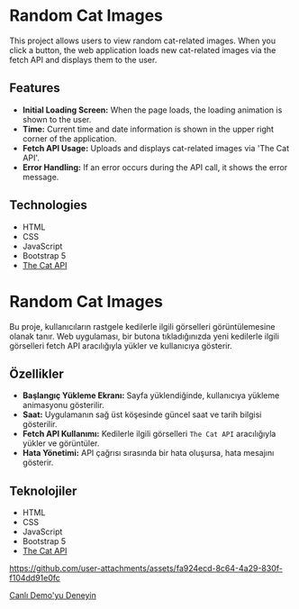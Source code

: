 # Random Cat Images

This project allows users to view random cat-related images. When you click a button, the web application loads new cat-related images via the fetch API and displays them to the user.

## Features

- **Initial Loading Screen:** When the page loads, the loading animation is shown to the user.
- **Time:** Current time and date information is shown in the upper right corner of the application.
- **Fetch API Usage:** Uploads and displays cat-related images via 'The Cat API'.
- **Error Handling:** If an error occurs during the API call, it shows the error message.

## Technologies

- HTML
- CSS
- JavaScript
- Bootstrap 5
- [The Cat API](https://thecatapi.com/)

# Random Cat Images

Bu proje, kullanıcıların rastgele kedilerle ilgili görselleri görüntülemesine olanak tanır. Web uygulaması, bir butona tıkladığınızda yeni kedilerle ilgili görselleri fetch API aracılığıyla yükler ve kullanıcıya gösterir.

## Özellikler

- **Başlangıç Yükleme Ekranı:** Sayfa yüklendiğinde, kullanıcıya yükleme animasyonu gösterilir.
- **Saat:** Uygulamanın sağ üst köşesinde güncel saat ve tarih bilgisi gösterilir.
- **Fetch API Kullanımı:** Kedilerle ilgili görselleri `The Cat API` aracılığıyla yükler ve görüntüler.
- **Hata Yönetimi:** API çağrısı sırasında bir hata oluşursa, hata mesajını gösterir.

## Teknolojiler

- HTML
- CSS
- JavaScript
- Bootstrap 5
- [The Cat API](https://thecatapi.com/)

https://github.com/user-attachments/assets/fa924ecd-8c64-4a29-830f-f104dd91e0fc

[Canlı Demo'yu Deneyin](https://fatihycan.github.io/Random-Cat-Images/)
